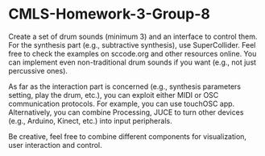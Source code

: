 # CMLS-Homework-3-Group-8

Create a set of drum sounds (minimum 3) and an interface to control them.
For the synthesis part (e.g., subtractive synthesis), use SuperCollider. Feel free to check the examples on sccode.org and other resources online. You can implement even non-traditional drum sounds if you want (e.g., not just percussive ones).

As far as the interaction part is concerned (e.g., synthesis parameters setting, play the drum, etc.), you can exploit either MIDI or OSC communication protocols. For example, you can use touchOSC app. Alternatively, you can combine Processing, JUCE to turn other devices (e.g., Arduino, Kinect, etc.) into input peripherals.

Be creative, feel free to combine different components for visualization, user interaction and control.
